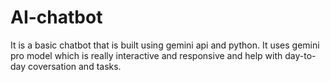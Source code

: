 # AI-chatbot
It is a basic chatbot that is built using gemini api and python.
It uses gemini pro model which is really interactive and responsive and help with day-to-day coversation and tasks.
